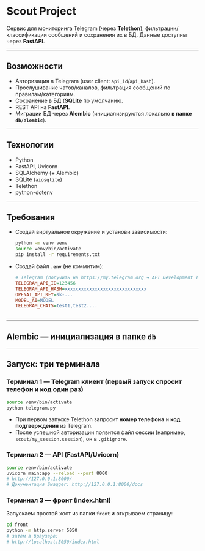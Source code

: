 # Scout Project

Сервис для мониторинга Telegram (через **Telethon**), фильтрации/классификации сообщений и сохранения их в БД. Данные доступны через **FastAPI**.

---

## Возможности
- Авторизация в Telegram (user client: `api_id`/`api_hash`).
- Прослушивание чатов/каналов, фильтрация сообщений по правилам/категориям.
- Сохранение в БД (**SQLite** по умолчанию.
- REST API на **FastAPI**.
- Миграции БД через **Alembic** (инициализируются локально **в папке `db/alembic`**).

---

## Технологии
- Python 
- FastAPI, Uvicorn
- SQLAlchemy (+ Alembic)
- SQLite (`aiosqlite`) 
- Telethon
- python-dotenv

---

## Требования
- Создай виртуальное окружение и установи зависимости:
  ```bash
  python -m venv venv
  source venv/bin/activate           
  pip install -r requirements.txt    
  ```

- Создай файл **`.env`** (не коммитим):
  ```ini
  # Telegram (получить на https://my.telegram.org → API Development Tools)
  TELEGRAM_API_ID=123456
  TELEGRAM_API_HASH=xxxxxxxxxxxxxxxxxxxxxxxxxxxxxx
  OPENAI_API_KEY=sk-...
  MODEL_AI=MODEL
  TELEGRAM_CHATS=test1,test2....
 


  ```



---

## Alembic — инициализация **в папке `db`**



---

## Запуск: три терминала

### Терминал 1 — **Telegram клиент** (первый запуск спросит телефон и код один раз)
```bash
source venv/bin/activate
python telegram.py
```
- При первом запуске Telethon запросит **номер телефона** и **код подтверждения** из Telegram.
- После успешной авторизации появится файл сессии (например, `scout/my_session.session`), он в `.gitignore`.

### Терминал 2 — **API (FastAPI/Uvicorn)**
```bash
source venv/bin/activate
uvicorn main:app --reload --port 8000
# http://127.0.0.1:8000/
# Документация Swagger: http://127.0.0.1:8000/docs
```


### Терминал 3 — фронт (index.html)

Запускаем простой  хост из папки `front` и открываем страницу:

```bash
cd front
python -m http.server 5050   
# затем в браузере:
# http://localhost:5050/index.html
